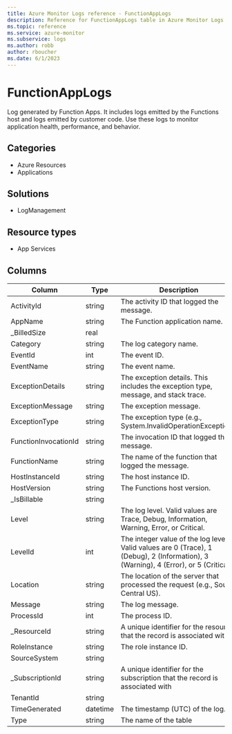 ```yaml
---
title: Azure Monitor Logs reference - FunctionAppLogs
description: Reference for FunctionAppLogs table in Azure Monitor Logs.
ms.topic: reference
ms.service: azure-monitor
ms.subservice: logs
ms.author: robb
author: rboucher
ms.date: 6/1/2023
---
```


# FunctionAppLogs

 Log generated by Function Apps. It includes logs emitted by the Functions host and logs emitted by customer code. Use these logs to monitor application health, performance, and behavior.

## Categories

- Azure Resources
- Applications
## Solutions

- LogManagement
## Resource types

- App Services




## Columns

| Column | Type | Description |
| --- | --- | --- |
| ActivityId | string | The activity ID that logged the message. |
| AppName | string | The Function application name. |
| _BilledSize | real |  |
| Category | string | The log category name. |
| EventId | int | The event ID. |
| EventName | string | The event name. |
| ExceptionDetails | string | The exception details. This includes the exception type, message, and stack trace. |
| ExceptionMessage | string | The exception message. |
| ExceptionType | string | The exception type (e.g., System.InvalidOperationException). |
| FunctionInvocationId | string | The invocation ID that logged the message. |
| FunctionName | string | The name of the function that logged the message. |
| HostInstanceId | string | The host instance ID. |
| HostVersion | string | The Functions host version. |
| _IsBillable | string |  |
| Level | string | The log level. Valid values are Trace, Debug, Information, Warning, Error, or Critical. |
| LevelId | int | The integer value of the log level. Valid values are 0 (Trace), 1 (Debug), 2 (Information), 3 (Warning), 4 (Error), or 5 (Critical). |
| Location | string | The location of the server that processed the request (e.g., South Central US). |
| Message | string | The log message. |
| ProcessId | int | The process ID. |
| _ResourceId | string | A unique identifier for the resource that the record is associated with |
| RoleInstance | string | The role instance ID. |
| SourceSystem | string |  |
| _SubscriptionId | string | A unique identifier for the subscription that the record is associated with |
| TenantId | string |  |
| TimeGenerated | datetime | The timestamp (UTC) of the log. |
| Type | string | The name of the table |
